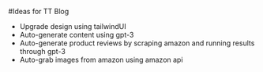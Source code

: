 #Ideas for TT Blog

- Upgrade design using tailwindUI
- Auto-generate content using gpt-3
- Auto-generate product reviews by scraping amazon and running results through gpt-3
- Auto-grab images from amazon using amazon api
